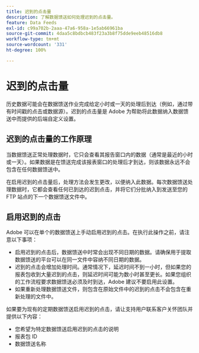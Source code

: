 ```yaml
---
title: 迟到的点击量
description: 了解数据馈送如何处理迟到的点击量。
feature: Data Feeds
exl-id: c99a702b-2aaa-47a6-958a-1e5ab66961ba
source-git-commit: 4daa5c8bdbcb483f23a3b8f75dde9eeb48516db8
workflow-type: tm+mt
source-wordcount: '331'
ht-degree: 100%

---
```


# 迟到的点击量

历史数据可能会在数据馈送作业完成给定小时或一天的处理后到达（例如，通过带有时间戳的点击或数据源）。迟到的点击量是 Adobe 为帮助将此数据纳入数据馈送中而提供的后端自定义设置。

## 迟到的点击量的工作原理

当数据馈送正常处理数据时，它只会查看其报告窗口内的数据（通常是最近的小时或一天）。如果数据是在馈送完成该报表窗口的处理后才到达，则该数据永远不会包含在任何数据馈送中。

在启用迟到的点击量后，处理方法会发生更改，以便纳入此数据。每次数据馈送处理数据时，它都会查看任何已到达的迟到点击，并将它们分批纳入到发送至您的 FTP 站点的下一个数据馈送文件中。

## 启用迟到的点击

Adobe 可以在单个的数据馈送上手动启用迟到的点击。在执行此操作之前，请注意以下事项：

* 启用迟到的点击后，数据馈送中时常会出现不同日期的数据。请确保用于提取数据馈送的平台可以在同一文件中容纳不同日期的数据。
* 迟到的点击会增加处理时间。通常情况下，延迟时间不到一小时，但如果您的报表包收到大量迟到的点击，则延迟时间可能为数小时甚至更长。如果您组织的工作流程要求数据馈送必须及时到达，Adobe 建议不要启用此设置。
* 如果重新处理数据馈送文件，则包含在原始文件中的迟到的点击不会包含在重新处理的文件中。

如果要为现有的定期数据馈送启用迟到的点击，请让支持用户联系客户关怀团队并提供以下内容：

* 您希望为特定数据馈送启用迟到的点击的说明
* 报表包 ID
* 数据馈送名称

